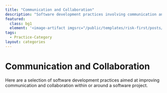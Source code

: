 ```yaml
---
title: "Communication and Collaboration"
description: "Software development practices involving communication and collaboration."
featured: 
  class: bg1
  element: '<image-artifact imgsrc="/public/templates/risk-first/posts/dictionary.svg">Track 3: Risks</image-artifact>'
tags:
  - Practice-Category
layout: categories
---
```


# Communication and Collaboration

Here are a selection of software development practices aimed at improving communication and collaboration within or around a software project.

 
<TagList tag="Communication-Collaboration" filter="practices/Communication-And-Collaboration" />